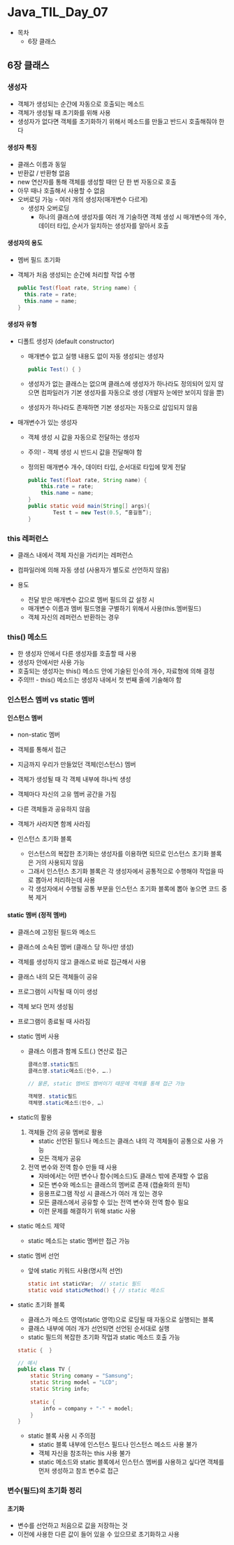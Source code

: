 # Java_TIL_Day_07



- 목차 
  - 6장 클래스





## 6장 클래스



### 생성자

- 객체가 생성되는 순간에 자동으로 호출되는 메소드
- 객체가 생성될 때 초기화를 위해 사용
- 생성자가 없다면 객체를 초기화하기 위해서 메소드를 만들고 반드시 호출해줘야 한다



#### 생성자 특징

- 클래스 이름과 동일
- 반환값 / 반환형 없음
- new 연산자를 통해 객체를 생성할 때만 단 한 번 자동으로 호출
- 아무 때나 호출해서 사용할 수 없음
- 오버로딩 가능 - 여러 개의 생성자(매개변수 다르게)
  - 생성자 오버로딩
    - 하나의 클래스에 생성자를 여러 개 기술하면 객체 생성 시 매개변수의 개수, 
      데이터 타입, 순서가 일치하는 생성자를 알아서 호출



#### 생성자의 용도

- 멤버 필드 초기화

- 객체가 처음 생성되는 순간에 처리할 작업 수행

  ```java
  public Test(float rate, String name) {
  	this.rate = rate;
  	this.name = name;
  }
  ```



#### 생성자 유형

- 디폴트 생성자 (default constructor)

  - 매개변수 없고 실행 내용도 없이 자동 생성되는 생성자

    ```java
    public Test() { }
    ```

  - 생성자가 없는 클래스는 없으며 클래스에 생성자가 하나라도 정의되어 있지 않으면 컴파일러가 기본 생성자를 자동으로 생성 (개발자 눈에만 보이지 않을 뿐)
  - 생성자가 하나라도 존재하면 기본 생성자는 자동으로 삽입되지 않음

- 매개변수가 있는 생성자

  - 객체 생성 시 값을 자동으로 전달하는 생성자

  - 주의! - 객체 생성 시 반드시 값을 전달해야 함

  - 정의된 매개변수 개수, 데이터 타입, 순서대로 타입에 맞게 전달

    ```java
    public Test(float rate, String name) {
    	this.rate = rate;
    	this.name = name;
    }
    public static void main(String[] args){
    		Test t = new Test(0.5, “홍길동”);
    }
    ```

    

### this 레퍼런스

- 클래스 내에서 객체 자신을 가리키는 레퍼런스

- 컴파일러에 의해 자동 생성 (사용자가 별도로 선언하지 않음)

  

- 용도

  - 전달 받은 매개변수 값으로 멤버 필드의 값 설정 시
  - 매개변수 이름과 멤버 필드명을 구별하기 위해서 사용(this.멤버필드)
  - 객체 자신의 레퍼런스 반환하는 경우



### this() 메소드

- 한 생성자 안에서 다른 생성자를 호출할 때 사용
- 생성자 안에서만 사용 가능
- 호출되는 생성자는 this() 메소드 안에 기술된 인수의 개수, 자료형에 의해 결정
- 주의!!! - this() 메소드는 생성자 내에서 첫 번째 줄에 기술해야 함



### 인스턴스 멤버 vs static 멤버



#### 인스턴스 멤버

- non-static 멤버

- 객체를 통해서 접근

- 지금까지 우리가 만들었던 객체(인스턴스) 멤버

- 객체가 생성될 때 각 객체 내부에 하나씩 생성

- 객체마다 자신의 고유 멤버 공간을 가짐

- 다른 객체들과 공유하지 않음

- 객체가 사라지면 함께 사라짐

  

- 인스턴스 초기화 블록

  - 인스턴스의 복잡한 초기화는 생성자를 이용하면 되므로 인스턴스 초기화 블록은 거의 사용되지 않음
  - 그래서 인스턴스 초기화 블록은 각 생성자에서 공통적으로 수행해야 작업을 따로 뽑아서 처리하는데 사용
  - 각 생성자에서 수행될 공통 부분을 인스턴스 초기화 블록에 뽑아 놓으면 코드 중복 제거



#### static 멤버 (정적 멤버)

- 클래스에 고정된 필드와 메소드

- 클래스에 소속된 멤버 (클래스 당 하나만 생성)

- 객체를 생성하지 않고 클래스로 바로 접근해서 사용

- 클래스 내의 모든 객체들이 공유

- 프로그램이 시작될 때 이미 생성

- 객체 보다 먼저 생성됨

- 프로그램이 종료될 때 사라짐

  

- static 멤버 사용

  - 클래스 이름과 함께 도트(.) 연산로 접근

    ```java
    클래스명.static필드
    클래스명.static메소드(인수, ….)
        
    // 물론, static 멤버도 멤버이기 때문에 객체를 통해 접근 가능
    
    객체명. static필드
    객체명.static메소드(인수, …)
    ```



- static의 활용

  1. 객체들 간의 공유 멤버로 활용
     - static 선언된 필드나 메소드는 클래스 내의 각 객체들이 공통으로 사용 가능
     - 모든 객체가 공유
  2. 전역 변수와 전역 함수 만들 때 사용
     - 자바에서는 어떤 변수나 함수(메소드)도 클래스 밖에 존재할 수 없음
     - 모든 변수와 메소드는 클래스의 멤버로 존재 (캡슐화의 원칙)
     - 응용프로그램 작성 시 클래스가 여러 개 있는 경우
     - 모든 클래스에서 공유할 수 있는 전역 변수와 전역 함수 필요
     - 이런 문제를 해결하기 위해 static 사용

  

- static 메소드 제약

  - static 메소드는 static 멤버만 접근 가능

  

- static 멤버 선언

  - 앞에 static 키워드 사용(명시적 선언)

    ```java
    static int staticVar;  // static 필드
    static void staticMethod() { // static 메소드
    ```

  

- static 초기화 블록

  - 클래스가 메소드 영역(static 영역)으로 로딩될 때 자동으로 실행되는 블록
  - 클래스 내부에 여러 개가 선언되면 선언된 순서대로 실행
  - static 필드의 복잡한 초기화 작업과 static 메소드 호출 가능

  ```java
  static {  }
  
  // 예시
  public class TV {
      static String comany = "Samsung";
      static String model = "LCD";
      static String info;
      
      static {
          info = company + "-" + model;
      }
  }
  ```

  - static 블록 사용 시 주의점
    - static 블록 내부에 인스턴스 필드나 인스턴스 메소드 사용 불가
    - 객체 자신을 참조하는 this 사용 불가
    - static 메소드와 static 블록에서 인스턴스 멤버를 사용하고 싶다면 
      객체를 먼저 생성하고 참조 변수로 접근



### 변수(필드)의 초기화 정리



#### 초기화

- 변수를 선언하고 처음으로 값을 저장하는 것
- 이전에 사용한 다른 값이 들어 있을 수 있으므로 초기화하고 사용














